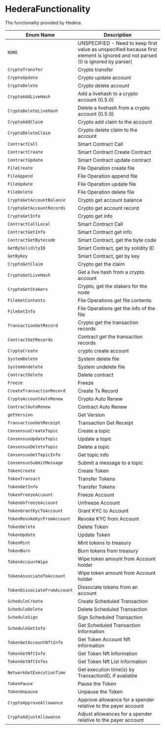 # HederaFunctionality

The functionality provided by Hedera.

| Enum Name                    | Description                                                                                                                    |
| ---------------------------- | ------------------------------------------------------------------------------------------------------------------------------ |
| `NONE`                       | UNSPECIFIED - Need to keep first value as unspecified because first element is ignored and not parsed (0 is ignored by parser) |
| `CryptoTransfer`             | Crypto transfer                                                                                                                |
| `CryptoUpdate`               | Crypto update account                                                                                                          |
| `CryptoDelete`               | Crypto delete account                                                                                                          |
| `CryptoAddLiveHash`          | Add a livehash to a crypto account (0.5.0)                                                                                     |
| `CryptoDeleteLiveHash`       | Delete a livehash from a crypto account (0.5.0)                                                                                |
| `CryptoAddClaim`             | Crypto add claim to the account                                                                                                |
| `CryptoDeleteClaim`          | Crypto delete claim to the account                                                                                             |
| `ContractCall`               | Smart Contract Call                                                                                                            |
| `ContractCreate`             | Smart Contract Create Contract                                                                                                 |
| `ContractUpdate`             | Smart Contract update contract                                                                                                 |
| `FileCreate`                 | File Operation create file                                                                                                     |
| `FileAppend`                 | File Operation append file                                                                                                     |
| `FileUpdate`                 | File Operation update file                                                                                                     |
| `FileDelete`                 | File Operation delete file                                                                                                     |
| `CryptoGetAccountBalance`    | Crypto get account balance                                                                                                     |
| `CryptoGetAccountRecords`    | Crypto get account record                                                                                                      |
| `CryptoGetInfo`              | Crypto get info                                                                                                                |
| `ContractCallLocal`          | Smart Contract Call                                                                                                            |
| `ContractGetInfo`            | Smart Contract get info                                                                                                        |
| `ContractGetBytecode`        | Smart Contract, get the byte code                                                                                              |
| `GetBySolidityID`            | Smart Contract, get by solidity ID                                                                                             |
| `GetByKey`                   | Smart Contract, get by key                                                                                                     |
| `CryptoGetClaim`             | Crypto get the claim                                                                                                           |
| `CryptoGetLiveHash`          | Get a live hash from a crypto account                                                                                          |
| `CryptoGetStakers`           | Crypto, get the stakers for the node                                                                                           |
| `FileGetContents`            | File Operations get file contents                                                                                              |
| `FileGetInfo`                | File Operations get the info of the file                                                                                       |
| `TransactionGetRecord`       | Crypto get the transaction records                                                                                             |
| `ContractGetRecords`         | Contract get the transaction records                                                                                           |
| `CryptoCreate`               | crypto create account                                                                                                          |
| `SystemDelete`               | System delete file                                                                                                             |
| `SystemUndelete`             | System undelete file                                                                                                           |
| `ContractDelete`             | Delete contract                                                                                                                |
| `Freeze`                     | Freeze                                                                                                                         |
| `CreateTransactionRecord`    | Create Tx Record                                                                                                               |
| `CryptoAccountAutoRenew`     | Crypto Auto Renew                                                                                                              |
| `ContractAutoRenew`          | Contract Auto Renew                                                                                                            |
| `getVersion`                 | Get Version                                                                                                                    |
| `TransactionGetReceipt`      | Transaction Get Receipt                                                                                                        |
| `ConsensusCreateTopic`       | Create a topic                                                                                                                 |
| `ConsensusUpdateTopic`       | Update a topic                                                                                                                 |
| `ConsensusDeleteTopic`       | Delete a topic                                                                                                                 |
| `ConsensusGetTopicInfo`      | Get topic info                                                                                                                 |
| `ConsensusSubmitMessage`     | Submit a message to a topic                                                                                                    |
| `TokenCreate`                | Create Token                                                                                                                   |
| `TokenTransact`              | Transfer Tokens                                                                                                                |
| `TokenGetInfo`               | Transfer Tokens                                                                                                                |
| `TokenFreezeAccount`         | Freeze Account                                                                                                                 |
| `TokenUnfreezeAccount`       | Unfreeze Account                                                                                                               |
| `TokenGrantKycToAccount`     | Grant KYC to Account                                                                                                           |
| `TokenRevokeKycFromAccount`  | Revoke KYC from Account                                                                                                        |
| `TokenDelete`                | Delete Token                                                                                                                   |
| `TokenUpdate`                | Update Token                                                                                                                   |
| `TokenMint`                  | Mint tokens to treasury                                                                                                        |
| `TokenBurn`                  | Burn tokens from treasury                                                                                                      |
| `TokenAccountWipe`           | Wipe token amount from Account holder                                                                                          |
| `TokenAssociateToAccount`    | Wipe token amount from Account holder                                                                                          |
| `TokenDissociateFromAccount` | Dissociate tokens from an account                                                                                              |
| `ScheduleCreate`             | Create Scheduled Transaction                                                                                                   |
| `ScheduleDelete`             | Delete Scheduled Transaction                                                                                                   |
| `ScheduleSign`               | Sign Scheduled Transaction                                                                                                     |
| `ScheduleGetInfo`            | Get Scheduled Transaction Information                                                                                          |
| `TokenGetAccountNftInfo`     | Get Token Account Nft Information                                                                                              |
| `TokenGetNftInfo`            | Get Token Nft Information                                                                                                      |
| `TokenGetNftInfos`           | Get Token Nft List Information                                                                                                 |
| `NetworkGetExecutionTime`    | Get execution time(s) by TransactionID, if available                                                                           |
| `TokenPause`                 | Pause the Token                                                                                                                |
| `TokenUnpause`               | Unpause the Token                                                                                                              |
| `CryptoApproveAllowance`     | Approve allowance for a spender relative to the payer account                                                                  |
| `CryptoAdjustAllowance`      | Adjust allowances for a spender relative to the payer account                                                                  |

